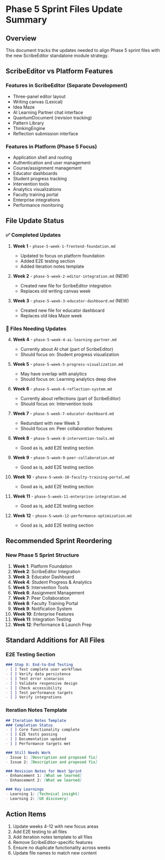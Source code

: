 # Phase 5 Sprint Files Update Summary

## Overview
This document tracks the updates needed to align Phase 5 sprint files with the new ScribeEditor standalone module strategy.

## ScribeEditor vs Platform Features

### Features in ScribeEditor (Separate Development)
- Three-panel editor layout
- Writing canvas (Lexical)
- Idea Maze
- AI Learning Partner chat interface
- QuantumDocument (revision tracking)
- Pattern Library
- ThinkingEngine
- Reflection submission interface

### Features in Platform (Phase 5 Focus)
- Application shell and routing
- Authentication and user management
- Course/assignment management
- Educator dashboards
- Student progress tracking
- Intervention tools
- Analytics visualizations
- Faculty training portal
- Enterprise integrations
- Performance monitoring

## File Update Status

### ✅ Completed Updates
1. **Week 1** - `phase-5-week-1-frontend-foundation.md`
   - Updated to focus on platform foundation
   - Added E2E testing section
   - Added iteration notes template

2. **Week 2** - `phase-5-week-2-editor-integration.md` (NEW)
   - Created new file for ScribeEditor integration
   - Replaces old writing canvas week

3. **Week 3** - `phase-5-week-3-educator-dashboard.md` (NEW)
   - Created new file for educator dashboard
   - Replaces old Idea Maze week

### 🔄 Files Needing Updates

4. **Week 4** - `phase-5-week-4-ai-learning-partner.md`
   - Currently about AI chat (part of ScribeEditor)
   - Should focus on: Student progress visualization

5. **Week 5** - `phase-5-week-5-progress-visualization.md`
   - May have overlap with analytics
   - Should focus on: Learning analytics deep dive

6. **Week 6** - `phase-5-week-6-reflection-system.md`
   - Currently about reflections (part of ScribeEditor)
   - Should focus on: Intervention tools

7. **Week 7** - `phase-5-week-7-educator-dashboard.md`
   - Redundant with new Week 3
   - Should focus on: Peer collaboration features

8. **Week 8** - `phase-5-week-8-intervention-tools.md`
   - Good as is, add E2E testing section

9. **Week 9** - `phase-5-week-9-peer-collaboration.md`
   - Good as is, add E2E testing section

10. **Week 10** - `phase-5-week-10-faculty-training-portal.md`
    - Good as is, add E2E testing section

11. **Week 11** - `phase-5-week-11-enterprise-integration.md`
    - Good as is, add E2E testing section

12. **Week 12** - `phase-5-week-12-performance-optimization.md`
    - Good as is, add E2E testing section

## Recommended Sprint Reordering

### New Phase 5 Sprint Structure
1. **Week 1**: Platform Foundation
2. **Week 2**: ScribeEditor Integration
3. **Week 3**: Educator Dashboard
4. **Week 4**: Student Progress & Analytics
5. **Week 5**: Intervention Tools
6. **Week 6**: Assignment Management
7. **Week 7**: Peer Collaboration
8. **Week 8**: Faculty Training Portal
9. **Week 9**: Notification System
10. **Week 10**: Enterprise Features
11. **Week 11**: Integration Testing
12. **Week 12**: Performance & Launch Prep

## Standard Additions for All Files

### E2E Testing Section
```markdown
### Step X: End-to-End Testing
- [ ] Test complete user workflows
- [ ] Verify data persistence
- [ ] Test error scenarios
- [ ] Validate responsive design
- [ ] Check accessibility
- [ ] Test performance targets
- [ ] Verify integrations
```

### Iteration Notes Template
```markdown
## Iteration Notes Template
### Completion Status
- [ ] Core functionality complete
- [ ] E2E tests passing
- [ ] Documentation updated
- [ ] Performance targets met

### Still Needs Work
- Issue 1: [Description and proposed fix]
- Issue 2: [Description and proposed fix]

### Revision Notes for Next Sprint
- Enhancement 1: [What we learned]
- Enhancement 2: [What we learned]

### Key Learnings
- Learning 1: [Technical insight]
- Learning 2: [UX discovery]
```

## Action Items
1. Update weeks 4-12 with new focus areas
2. Add E2E testing to all files
3. Add iteration notes template to all files
4. Remove ScribeEditor-specific features
5. Ensure no duplicate functionality across weeks
6. Update file names to match new content